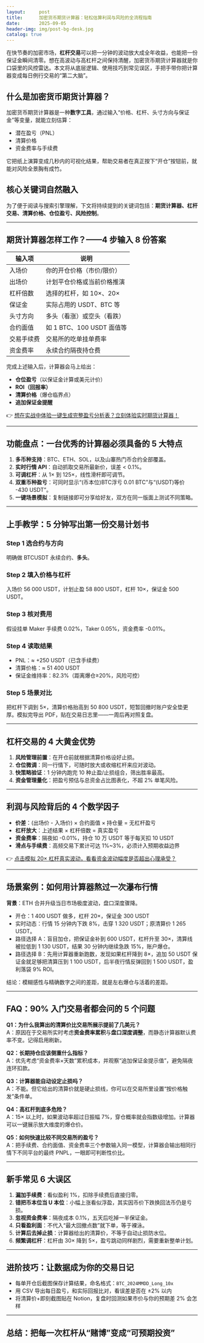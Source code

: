 ```yaml
---
layout:     post
title:      加密货币期货计算器：轻松估算利润与风险的全流程指南
date:       2025-09-05
header-img: img/post-bg-desk.jpg
catalog: true
---
```


在快节奏的加密市场，**杠杆交易**可以把一分钟的波动放大成全年收益，也能把一份保证金瞬间清零。想在高波动与高杠杆之间保持清醒，加密货币期货计算器就是你口袋里的风控雷达。本文将从底层逻辑、使用技巧到常见误区，手把手带你把计算器变成每日例行交易的“第二大脑”。

## 什么是加密货币期货计算器？

加密货币期货计算器是一种**数字工具**，通过输入“价格、杠杆、头寸方向与保证金”等变量，就能立刻估算：

- 潜在盈亏（PNL）
- 清算价格
- 资金费率与手续费

它把纸上演算变成几秒内的可视化结果，帮助交易者在真正按下“开仓”按钮前，就能对风险全景胸有成竹。

## 核心关键词自然融入
为了便于阅读与搜索引擎理解，下文将持续提到的关键词包括：**期货计算器、杠杆交易、清算价格、仓位盈亏、风险控制**。

---

## 期货计算器怎样工作？——4 步输入 8 份答案

| 输入项       | 说明                              |
|--------------|-----------------------------------|
| 入场价       | 你的开仓价格（市价/限价）         |
| 出场价       | 计划平仓价格或当前价格推演        |
| 杠杆倍数     | 选择的杠杆，如 10×、20×           |
| 保证金       | 实际占用的 USDT、BTC 等           |
| 头寸方向     | 多头（看涨）或空头（看跌）        |
| 合约面值     | 如 1 BTC、100 USDT 面值等         |
| 交易手续费   | 交易所的吃单挂单费率              |
| 资金费率     | 永续合约隔夜持仓费                |

完成上述输入后，计算器会马上给出：

- **仓位盈亏**（以保证金计算或美元计价）
- **ROI（回报率）**
- **清算价格**（爆仓临界点）
- **追加保证金提醒**

👉 [想在实战中体验一键生成完整盈亏分析表？立刻体验实时期货计算器！](https://okxdog.com/)

---

## 功能盘点：一台优秀的计算器必须具备的 5 大特点

1. **多币种支持**：BTC、ETH、SOL，以及山寨热门币合约全部覆盖。
2. **实时行情 API**：自动抓取交易所最新价，误差 < 0.1%。
3. **可调杠杆**：从 1× 到 125×，线性滑杆即可调节。
4. **双重币种盈亏**：可同时显示“(币本位)BTC浮亏 0.01 BTC”与“(USDT)等价 -430 USDT”。
5. **一键场景模拟**：复制链接即可分享给好友，双方在同一版面上测试不同策略。

---

## 上手教学：5 分钟写出第一份交易计划书

### Step 1  选合约与方向  
明确做 BTCUSDT 永续合约、**多头**。

### Step 2  填入价格与杠杆  
入场价 56 000 USDT，计划止盈 58 800 USDT，杠杆 10×，保证金 500 USDT。

### Step 3  核对费用  
假设挂单 Maker 手续费 0.02%，Taker 0.05%，资金费率 -0.01%。

### Step 4  读取结果  
- PNL：≈ +250 USDT（已含手续费）  
- 清算价格：≈ 51 400 USDT  
- 保证金维持率：82.3%（距离爆仓≥20%，风险可控）

### Step 5  场景对比  
把杠杆下调到 5×，清算价格抬高到 50 800 USDT，短暂回撤时账户安全垫更厚。模拟完导出 PDF，贴在交易日志里——一周后再对照复盘。

---

## 杠杆交易的 4 大黄金优势

1. **风险管理前置**：在开仓前就根据清算价格设好止损。
2. **仓位微调**：同一行情下，可随时放大或收缩杠杆来应对波动。
3. **快策略验证**：1 分钟内跑完 10 种止盈/止损组合，筛出胜率最高。
4. **资金管理量化**：把盈亏预估与总资金占比图表化，不超 2% 单笔风险。

---

## 利润与风险背后的 4 个数学因子

- **价差**：(出场价 - 入场价) × 合约面值 × 持仓量 = 无杠杆盈亏  
- **杠杆放大**：上述结果 × 杠杆倍数 = 真实盈亏  
- **资金费率**：隔夜如 -0.01%，持仓 10 万 USDT 等于每天扣 10 USDT  
- **滑点与手续费**：高频交易下累计可达 1%~3%，必须计入预期收益边界

👉 [点击模拟 20× 杠杆真实波动，看看资金波动幅度是否超出心理承受？](https://okxdog.com/)

---

## 场景案例：如何用计算器熬过一次瀑布行情

**背景**：ETH 合并升级当日市场极度波动，盘口深度骤降。

- 开仓：1 400 USDT 做多，杠杆 20×，保证金 300 USDT  
- 实时动态：行情 15 分钟内下跌 8%，击穿 1 320 USDT；原清算价 1 265 USDT。  
- 路径选择 A：盲目加仓，把保证金补到 600 USDT，杠杆升至 30×，清算线被拉低到 1 130 USDT，结果 30 分钟内继续急跌 15%，账户爆仓。  
- 路径选择 B：先用计算器重新跑数，发现如果杠杆降到 8×，追加 50 USDT 保证金就足够把清算压到 1 100 USDT，后半夜行情反弹回到 1 500 USDT，盈利落袋 9% ROI。

结论：模糊感性与精确数字之间的差距，就是左右爆仓与活着的差距。

---

## FAQ：90% 入门交易者都会问的 5 个问题

**Q1：为什么我算出的清算价比交易所展示提前了几美元？**  
A：原因在于交易所实时考虑**资金费率累积**与**盘口深度调整**，而静态计算器默认费率不变。记得启用刷新。

**Q2：长期持仓应该侧重什么指标？**  
A：优先考虑“资金费率×天数”累积成本，并观察“追加保证金提示值”，避免隔夜连环扣款。

**Q3：计算器能自动设定止损吗？**  
A：不能。但它给出的清算价就是硬止损线，你可以在交易所里设置“按价格触发”条件单。

**Q4：高杠杆到底多危险？**  
A：15× 以上时，如果波动率超过日振幅 7%，穿仓概率就会指数级增加。计算器可以一键展示放大维度的爆仓价。

**Q5：如何快速比较不同交易所的盈亏？**  
A：把手续费、合约面值、资金费率三个参数输入同一模型，计算器会输出相同行情下不同平台的最终 PNPL，一眼即可判断性价比。

---

## 新手常见 6 大误区

1. **漏加手续费**：看似盈利 1%，扣除手续费后直接归零。
2. **错把币本位当 U 本位**：小幅上涨看似浮盈，其实因币价下跌换回法币仍是亏损。
3. **忽视资金费率**：隔夜成本 0.1%，五天后吃掉一半保证金。
4. **只看盈利面**：不代入“最大回撤点数”就下单，等于裸泳。
5. **计算后去掉止损**：计算器给出的清算价，不等于自动止损防水位。
6. **频繁调杠杆**：杠杆由 30× 降到 5×，盈亏跳动同样剧烈，需要重新整单计划。

---

## 进阶技巧：让数据成为你的交易日记

- 每单开仓后截图保存计算结果，命名格式：`BTC_2024MMDD_Long_10x`
- 用 CSV 导出每日盈亏，和实际回报比对，看误差是否在 ±2% 以内
- 将清算价+即刻截图贴在 Notion，复盘时回测如果市价与你的预期差 2% 会怎样

---

## 总结：把每一次杠杆从“赌博”变成“可预期投资”